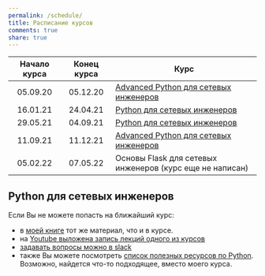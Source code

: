 ```yaml
---
permalink: /schedule/
title: Расписание курсов
comments: true
share: true
---
```



| Начало курса | Конец курса | Курс                                  |
|:------------:|:-----------:|---------------------------------------|
| 05.09.20     | 05.12.20    | [Advanced Python для сетевых инженеров](/advanced-pyneng-online/) |
| 16.01.21     | 24.04.21    | [Python для сетевых инженеров](/pyneng-online/)   |
| 29.05.21     | 04.09.21    | [Python для сетевых инженеров](/pyneng-online/)   |
| 11.09.21     | 11.12.21    | [Advanced Python для сетевых инженеров](/advanced-pyneng-online/) |
| 05.02.22     | 07.05.22    | Основы Flask для сетевых инженеров (курс еще не написан) |

## Python для сетевых инженеров

Если Вы не можете попасть на ближайший курс:

* в [моей книге](https://pyneng.readthedocs.io/ru/latest/) тот же материал, что и в курсе.
* на [Youtube выложена запись лекций одного из курсов](https://www.youtube.com/playlist?list=PLah0HUih_ZRnJFNdZsWr2pNWgYETauGXo)
* [задавать вопросы можно в slack](https://join.slack.com/t/pyneng/shared_invite/enQtNzkyNTYwOTU5Njk5LWE4OGNjMmM1ZTlkNWQ0N2RhODExZDA0OTNhNDJjZDZlOTZhOGRiMzIyZjBhZWYzYzc3MTg3ZmQzODllYmQ4OWU)
* также Вы можете посмотреть [список полезных ресурсов по Python](https://natenka.github.io/pyneng-resources/). Возможно, найдется что-то подходящее, вместо моего курса.

